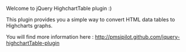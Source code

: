 Welcome to jQuery HighchartTable plugin :)

This plugin provides you a simple way to convert HTML data tables to Highcharts graphs.

You will find more information here : http://pmsipilot.github.com/jquery-highchartTable-plugin

